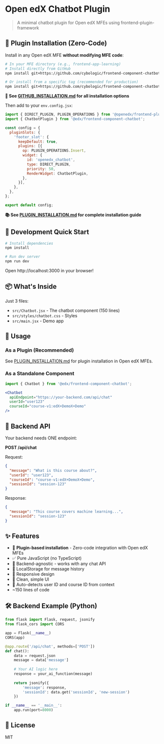 # Open edX Chatbot Plugin

> A minimal chatbot plugin for Open edX MFEs using frontend-plugin-framework

## 🧩 Plugin Installation (Zero-Code)

Install in any Open edX MFE **without modifying MFE code**:

```bash
# In your MFE directory (e.g., frontend-app-learning)
# Install directly from GitHub
npm install git+https://github.com/cybologic/frontend-component-chatbot.git

# Or install from a specific tag (recommended for production)
npm install git+https://github.com/cybologic/frontend-component-chatbot.git#v1.0.0
```

**📘 See [GITHUB_INSTALLATION.md](./GITHUB_INSTALLATION.md) for all installation options**

Then add to your `env.config.jsx`:

```javascript
import { DIRECT_PLUGIN, PLUGIN_OPERATIONS } from '@openedx/frontend-plugin-framework';
import { ChatbotPlugin } from '@edx/frontend-component-chatbot';

const config = {
  pluginSlots: {
    'footer_slot': {
      keepDefault: true,
      plugins: [{
        op: PLUGIN_OPERATIONS.Insert,
        widget: {
          id: 'openedx_chatbot',
          type: DIRECT_PLUGIN,
          priority: 50,
          RenderWidget: ChatbotPlugin,
        },
      }],
    },
  },
};

export default config;
```

**📚 See [PLUGIN_INSTALLATION.md](./PLUGIN_INSTALLATION.md) for complete installation guide**

## 🚀 Development Quick Start

```bash
# Install dependencies
npm install

# Run dev server
npm run dev
```

Open http://localhost:3000 in your browser!

## 📦 What's Inside

Just 3 files:
- `src/Chatbot.jsx` - The chatbot component (150 lines)
- `src/styles/chatbot.css` - Styles
- `src/main.jsx` - Demo app

## 🔌 Usage

### As a Plugin (Recommended)

See [PLUGIN_INSTALLATION.md](./PLUGIN_INSTALLATION.md) for plugin installation in Open edX MFEs.

### As a Standalone Component

```jsx
import { Chatbot } from '@edx/frontend-component-chatbot';

<Chatbot
  apiEndpoint="https://your-backend.com/api/chat"
  userId="user123"
  courseId="course-v1:edX+DemoX+Demo"
/>
```

## 📡 Backend API

Your backend needs ONE endpoint:

**POST /api/chat**

Request:
```json
{
  "message": "What is this course about?",
  "userId": "user123",
  "courseId": "course-v1:edX+DemoX+Demo",
  "sessionId": "session-123"
}
```

Response:
```json
{
  "message": "This course covers machine learning...",
  "sessionId": "session-123"
}
```

## ✨ Features

- 🧩 **Plugin-based installation** - Zero-code integration with Open edX MFEs
- ✅ Pure JavaScript (no TypeScript)
- 🔌 Backend-agnostic - works with any chat API
- 💾 LocalStorage for message history
- 📱 Responsive design
- 🎨 Clean, simple UI
- 🔧 Auto-detects user ID and course ID from context
- ~150 lines of code

## 🛠️ Backend Example (Python)

```python
from flask import Flask, request, jsonify
from flask_cors import CORS

app = Flask(__name__)
CORS(app)

@app.route('/api/chat', methods=['POST'])
def chat():
    data = request.json
    message = data['message']
    
    # Your AI logic here
    response = your_ai_function(message)
    
    return jsonify({
        'message': response,
        'sessionId': data.get('sessionId', 'new-session')
    })

if __name__ == '__main__':
    app.run(port=8000)
```

## 📝 License

MIT
